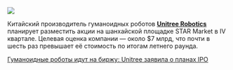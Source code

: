 <!--2025-09-09 14:05:31-->
<div class="yb">
  <div class="rss habr"><img src="https://habrastorage.org/getpro/habr/upload_files/736/f0d/cd9/736f0dcd955ad5f532b5187992257229.jpg" /><p>Китайский производитель гуманоидных роботов <strong><a href="https://www.unitree.com/" rel="noopener noreferrer nofollow">Unitree Robotics </a></strong>планирует разместить акции на шанхайской площадке STAR Market в IV квартале. Целевая оценка компании — около $7 млрд, что почти в шесть раз превышает её стоимость по итогам летнего раунда. </p> <a... <p class="titl"><a href="https://habr.com/ru/companies/bothub/news/945406/?utm_source=habrahabr&utm_medium=rss&utm_campaign=945406">Гуманоидные роботы идут на биржу: Unitree заявила о планах IPO</a></p></div>
</div>
